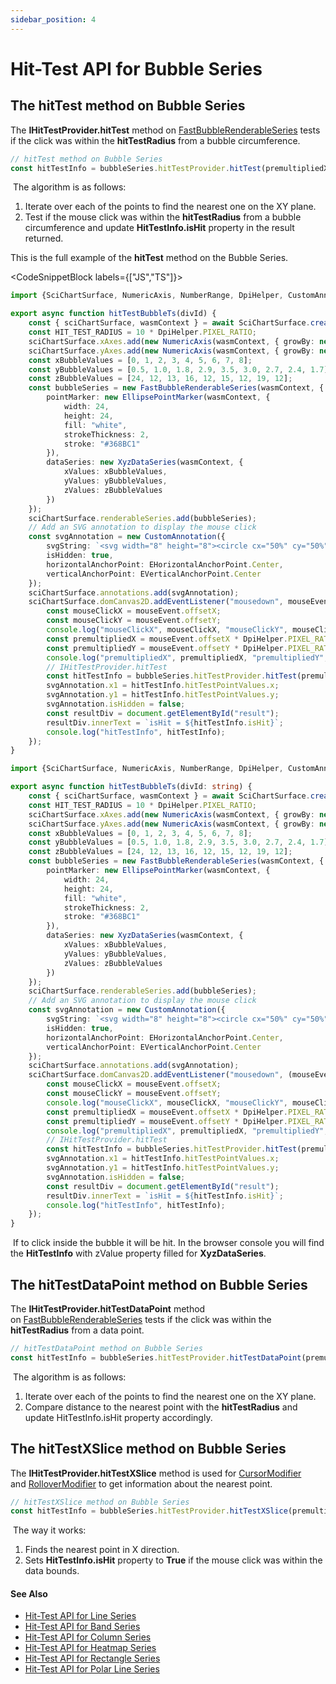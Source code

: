 ```yaml
---
sidebar_position: 4
---
```


# Hit-Test API for Bubble Series

## The hitTest method on Bubble Series

The **IHitTestProvider.hitTest** method on [FastBubbleRenderableSeries](/2d-charts/chart-types/fast-bubble-renderable-series) tests if the click was within the **hitTestRadius** from a bubble circumference.

```ts
// hitTest method on Bubble Series
const hitTestInfo = bubbleSeries.hitTestProvider.hitTest(premultipliedX, premultipliedY, HIT_TEST_RADIUS);
```

 The algorithm is as follows:

1.  Iterate over each of the points to find the nearest one on the XY plane.
2.  Test if the mouse click was within the **hitTestRadius** from a bubble circumference and update **HitTestInfo.isHit** property in the result returned.

This is the full example of the **hitTest** method on the Bubble Series.

<CodeSnippetBlock labels={["JS","TS"]}>

```ts showLineNumbers
import {SciChartSurface, NumericAxis, NumberRange, DpiHelper, CustomAnnotation, EHorizontalAnchorPoint, EVerticalAnchorPoint, FastBubbleRenderableSeries, EllipsePointMarker, XyzDataSeries} from "scichart;

export async function hitTestBubbleTs(divId) {
    const { sciChartSurface, wasmContext } = await SciChartSurface.create(divId);
    const HIT_TEST_RADIUS = 10 * DpiHelper.PIXEL_RATIO;
    sciChartSurface.xAxes.add(new NumericAxis(wasmContext, { growBy: new NumberRange(0.05, 0.05) }));
    sciChartSurface.yAxes.add(new NumericAxis(wasmContext, { growBy: new NumberRange(0.05, 0.05) }));
    const xBubbleValues = [0, 1, 2, 3, 4, 5, 6, 7, 8];
    const yBubbleValues = [0.5, 1.0, 1.8, 2.9, 3.5, 3.0, 2.7, 2.4, 1.7];
    const zBubbleValues = [24, 12, 13, 16, 12, 15, 12, 19, 12];
    const bubbleSeries = new FastBubbleRenderableSeries(wasmContext, {
        pointMarker: new EllipsePointMarker(wasmContext, {
            width: 24,
            height: 24,
            fill: "white",
            strokeThickness: 2,
            stroke: "#368BC1"
        }),
        dataSeries: new XyzDataSeries(wasmContext, {
            xValues: xBubbleValues,
            yValues: yBubbleValues,
            zValues: zBubbleValues
        })
    });
    sciChartSurface.renderableSeries.add(bubbleSeries);
    // Add an SVG annotation to display the mouse click
    const svgAnnotation = new CustomAnnotation({
        svgString: `<svg width="8" height="8"><circle cx="50%" cy="50%" r="4" fill="#FF0000"/></svg>`,
        isHidden: true,
        horizontalAnchorPoint: EHorizontalAnchorPoint.Center,
        verticalAnchorPoint: EVerticalAnchorPoint.Center
    });
    sciChartSurface.annotations.add(svgAnnotation);
    sciChartSurface.domCanvas2D.addEventListener("mousedown", mouseEvent => {
        const mouseClickX = mouseEvent.offsetX;
        const mouseClickY = mouseEvent.offsetY;
        console.log("mouseClickX", mouseClickX, "mouseClickY", mouseClickY);
        const premultipliedX = mouseEvent.offsetX * DpiHelper.PIXEL_RATIO;
        const premultipliedY = mouseEvent.offsetY * DpiHelper.PIXEL_RATIO;
        console.log("premultipliedX", premultipliedX, "premultipliedY", premultipliedY);
        // IHitTestProvider.hitTest
        const hitTestInfo = bubbleSeries.hitTestProvider.hitTest(premultipliedX, premultipliedY, HIT_TEST_RADIUS);
        svgAnnotation.x1 = hitTestInfo.hitTestPointValues.x;
        svgAnnotation.y1 = hitTestInfo.hitTestPointValues.y;
        svgAnnotation.isHidden = false;
        const resultDiv = document.getElementById("result");
        resultDiv.innerText = `isHit = ${hitTestInfo.isHit}`;
        console.log("hitTestInfo", hitTestInfo);
    });
}
```

```ts showLineNumbers
import {SciChartSurface, NumericAxis, NumberRange, DpiHelper, CustomAnnotation, EHorizontalAnchorPoint, EVerticalAnchorPoint, FastBubbleRenderableSeries, EllipsePointMarker, XyzDataSeries} from "scichart;

export async function hitTestBubbleTs(divId: string) {
    const { sciChartSurface, wasmContext } = await SciChartSurface.create(divId);
    const HIT_TEST_RADIUS = 10 * DpiHelper.PIXEL_RATIO;
    sciChartSurface.xAxes.add(new NumericAxis(wasmContext, { growBy: new NumberRange(0.05, 0.05) }));
    sciChartSurface.yAxes.add(new NumericAxis(wasmContext, { growBy: new NumberRange(0.05, 0.05) }));
    const xBubbleValues = [0, 1, 2, 3, 4, 5, 6, 7, 8];
    const yBubbleValues = [0.5, 1.0, 1.8, 2.9, 3.5, 3.0, 2.7, 2.4, 1.7];
    const zBubbleValues = [24, 12, 13, 16, 12, 15, 12, 19, 12];
    const bubbleSeries = new FastBubbleRenderableSeries(wasmContext, {
        pointMarker: new EllipsePointMarker(wasmContext, {
            width: 24,
            height: 24,
            fill: "white",
            strokeThickness: 2,
            stroke: "#368BC1"
        }),
        dataSeries: new XyzDataSeries(wasmContext, {
            xValues: xBubbleValues,
            yValues: yBubbleValues,
            zValues: zBubbleValues
        })
    });
    sciChartSurface.renderableSeries.add(bubbleSeries);
    // Add an SVG annotation to display the mouse click
    const svgAnnotation = new CustomAnnotation({
        svgString: `<svg width="8" height="8"><circle cx="50%" cy="50%" r="4" fill="#FF0000"/></svg>`,
        isHidden: true,
        horizontalAnchorPoint: EHorizontalAnchorPoint.Center,
        verticalAnchorPoint: EVerticalAnchorPoint.Center
    });
    sciChartSurface.annotations.add(svgAnnotation);
    sciChartSurface.domCanvas2D.addEventListener("mousedown", (mouseEvent: MouseEvent) => {
        const mouseClickX = mouseEvent.offsetX;
        const mouseClickY = mouseEvent.offsetY;
        console.log("mouseClickX", mouseClickX, "mouseClickY", mouseClickY);
        const premultipliedX = mouseEvent.offsetX * DpiHelper.PIXEL_RATIO;
        const premultipliedY = mouseEvent.offsetY * DpiHelper.PIXEL_RATIO;
        console.log("premultipliedX", premultipliedX, "premultipliedY", premultipliedY);
        // IHitTestProvider.hitTest
        const hitTestInfo = bubbleSeries.hitTestProvider.hitTest(premultipliedX, premultipliedY, HIT_TEST_RADIUS);
        svgAnnotation.x1 = hitTestInfo.hitTestPointValues.x;
        svgAnnotation.y1 = hitTestInfo.hitTestPointValues.y;
        svgAnnotation.isHidden = false;
        const resultDiv = document.getElementById("result");
        resultDiv.innerText = `isHit = ${hitTestInfo.isHit}`;
        console.log("hitTestInfo", hitTestInfo);
    });
}
```

</CodeSnippetBlock>

 If to click inside the bubble it will be hit. In the browser console you will find the **HitTestInfo** with zValue property filled for **XyzDataSeries**.

## The hitTestDataPoint method on Bubble Series

The **IHitTestProvider.hitTestDataPoint** method on [FastBubbleRenderableSeries](/2d-charts/chart-types/fast-bubble-renderable-series)  tests if the click was within the **hitTestRadius** from a data point.

```ts
// hitTestDataPoint method on Bubble Series
const hitTestInfo = bubbleSeries.hitTestProvider.hitTestDataPoint(premultipliedX, premultipliedY, HIT_TEST_RADIUS);
```

 The algorithm is as follows:

1.  Iterate over each of the points to find the nearest one on the XY plane.
2.  Compare distance to the nearest point with the **hitTestRadius** and update HitTestInfo.isHit property accordingly.

## The hitTestXSlice method on Bubble Series

The **IHitTestProvider.hitTestXSlice** method is used for [CursorModifier](/2d-charts/chart-modifier-api/cursor-modifier/cursor-modifier-overview) and [RolloverModifier](/2d-charts/chart-modifier-api/rollover-modifier) to get information about the nearest point.

```ts
// hitTestXSlice method on Bubble Series
const hitTestInfo = bubbleSeries.hitTestProvider.hitTestXSlice(premultipliedX, premultipliedY);
```

 The way it works:

1.  Finds the nearest point in X direction.
2.  Sets **HitTestInfo.isHit** property to **True** if the mouse click was within the data bounds.

#### See Also

* [Hit-Test API for Line Series](/2d-charts/chart-types/hit-test-api/fast-line-renderable-series)
* [Hit-Test API for Band Series](/2d-charts/chart-types/hit-test-api/fast-band-renderable-series)
* [Hit-Test API for Column Series](/2d-charts/chart-types/hit-test-api/fast-column-renderable-series)
* [Hit-Test API for Heatmap Series](/2d-charts/chart-types/hit-test-api/uniform-heatmap-renderable-series)
* [Hit-Test API for Rectangle Series](/2d-charts/chart-types/hit-test-api/fast-rectangle-renderable-series)
* [Hit-Test API for Polar Line Series](/2d-charts/chart-types/hit-test-api/polar-line-renderable-series)